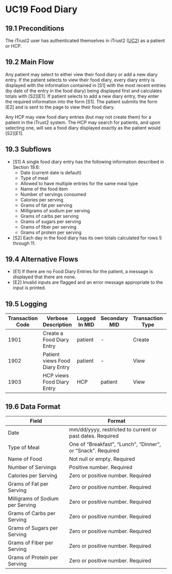 # UC19 Food Diary

## 19.1 Preconditions

The iTrust2 user has authenticated themselves in iTrust2 ([UC2](https://github.ncsu.edu/engr-csc326-staff/iTrust2-v1/wiki/uc2)) as a patient or HCP.

## 19.2 Main Flow

Any patient may select to either view their food diary or add a new diary entry.  If the patient selects to view their food diary, every diary entry is displayed with the information contained in [S1] with the most recent entries (by date of the entry in the food diary) being displayed first and calculates totals with [S2][E1]. If patient selects to add a new diary entry, they enter the required information into the form [S1]. The patient submits the form [E2] and is sent to the page to view their food diary. 

Any HCP may view food diary entries (but may not create them) for a patient in the iTrust2 system.  The HCP may search for patients, and upon selecting one, will see a food diary displayed exactly as the patient would [S2][E1].

## 19.3 Subflows
 * [S1] A single food diary entry has the following information described in Section 19.6:
     *   Date (current date is default)
     *   Type of meal
     *   Allowed to have multiple entries for the same meal type
     *   Name of the food item
     *   Number of servings consumed
     *   Calories per serving
     *   Grams of fat per serving
     *   Milligrams of sodium per serving
     *   Grams of carbs per serving
     *   Grams of sugars per serving
     *   Grams of fiber per serving
     *   Grams of protein per serving
 * [S2] Each day in the food diary has its own totals calculated for rows 5 through 11.


## 19.4 Alternative Flows
 * [E1] If there are no Food Diary Entries for the patient, a message is displayed that there are none.
 * [E2] Invalid inputs are flagged and an error message appropriate to the input is printed.

## 19.5 Logging

Transaction Code | Verbose Description | Logged In MID | Secondary MID | Transaction Type | Patient Viewable
-----------------|---------------------|---------------|---------------|------------------|------------------
1901             | Create a Food Diary Entry | patient | - | Create | Yes
1902             | Patient views Food Diary Entry| patient | - | View | Yes
1903             | HCP views Food Diary Entry| HCP | patient | View | Yes


## 19.6 Data Format
| Field | Format |
|-------|--------|
|Date  |	mm/dd/yyyy, restricted to current or past dates. Required|
|Type of Meal  |One of “Breakfast”, “Lunch”, “Dinner”, or “Snack”. Required|
|Name of Food| Not null or empty. Required|
|Number of Servings | 	Positive number. Required|
|Calories per Serving | Zero or positive number. Required|
|Grams of Fat per Serving  |Zero or positive number. Required|
|Milligrams of Sodium per Serving |Zero or positive number. Required|
|Grams of Carbs per Serving  |Zero or positive number. Required|
|Grams of Sugars per Serving  |Zero or positive number. Required|
|Grams of Fiber per Serving  |Zero or positive number. Required|
|Grams of Protein per Serving  |Zero or positive number. Required|

